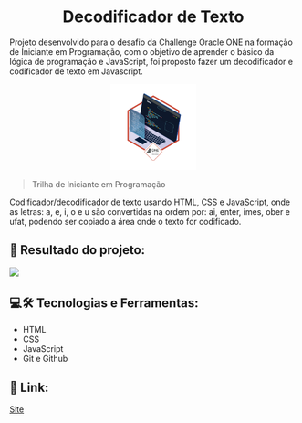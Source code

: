 <h1 align ="center"> Decodificador de Texto </h1>

Projeto desenvolvido para o desafio da Challenge Oracle ONE na formação de Iniciante em Programação, com o objetivo de aprender o básico da lógica de programação e JavaScript, foi proposto fazer um decodificador e codificador de texto em Javascript.

<p align="center">
<img width="150" src="/assets/cms_files_10224_1659462279Badge_Sharer_Alura_ChallengeOracleONE_2000x2000_V3.png">
  </p>

  

> Trilha de Iniciante em Programação

Codificador/decodificador de texto usando HTML, CSS e JavaScript, onde as letras: a, e, i, o e u são convertidas na ordem por: ai, enter, imes, ober e ufat, podendo ser copiado a área onde o texto for codificado.

## 📌 Resultado do projeto:

<img width="500"  src="https://i.imgur.com/FYeKkNh.gif"/>
  
## 💻🛠 Tecnologias e Ferramentas: 
  - HTML
  - CSS
  - JavaScript
  - Git e Github
  
## 🔗 Link:

[ Site ](https://beatrisantunes.github.io/Projeto-Decodificador-Alura/)
